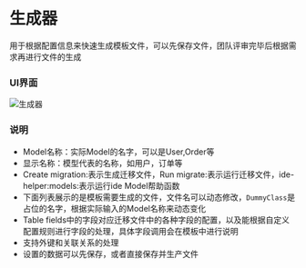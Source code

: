 # 生成器
用于根据配置信息来快速生成模板文件，可以先保存文件，团队评审完毕后根据需求再进行文件的生成

### UI界面

![生成器](/generate.png)

### 说明
* Model名称：实际Model的名字，可以是User,Order等
* 显示名称：模型代表的名称，如用户，订单等
* Create migration:表示生成迁移文件，Run migrate:表示运行迁移文件，ide-helper:models:表示运行ide Model帮助函数
* 下面列表展示的是模板需要生成的文件，文件名可以动态修改，`DummyClass`是占位的名字，根据实际输入的Model名称来动态变化
* Table fields中的字段对应迁移文件中的各种字段的配置，以及能根据自定义配置规则进行字段的处理，具体字段调用会在模板中进行说明
* 支持外键和关联关系的处理
* 设置的数据可以先保存，或者直接保存并生产文件
